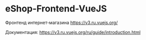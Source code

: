 # eShop-Frontend-VueJS
Фронтенд интернет-магазина https://v3.ru.vuejs.org/


Документация: 
https://v3.ru.vuejs.org/ru/guide/introduction.html
